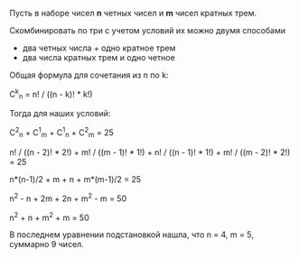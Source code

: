 Пусть в наборе чисел **n** четных чисел и **m** чисел кратных трем.

Скомбинировать по три с учетом условий их можно двумя способами 
- два четных числа + одно кратное трем
- два числа кратных трем и одно четное

Общая формула для сочетания из n по k:

C<sup>k</sup><sub>n</sub> = n! / ((n - k)! * k!)

Тогда для наших условий:

C<sup>2</sup><sub>n</sub> + C<sup>1</sup><sub>m</sub> + C<sup>1</sup><sub>n</sub> + C<sup>2</sup><sub>m</sub> = 25

n! / ((n - 2)! * 2!) + m! / ((m - 1)! * 1!) + n! / ((n - 1)! * 1!) + m! / ((m - 2)! * 2!) = 25

n*(n-1)/2 + m + n + m*(m-1)/2 = 25

n<sup>2</sup> - n + 2m + 2n + m<sup>2</sup> - m = 50

n<sup>2</sup> + n + m<sup>2</sup> + m = 50

В последнем уравнении подстановкой нашла, что n = 4, m = 5, суммарно 9 чисел.
